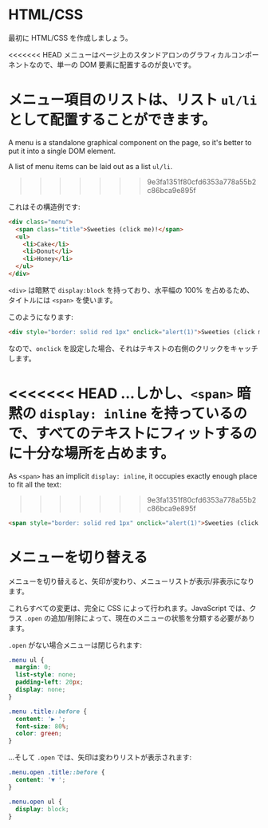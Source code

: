
# HTML/CSS
最初に HTML/CSS を作成しましょう。

<<<<<<< HEAD
メニューはページ上のスタンドアロンのグラフィカルコンポーネントなので、単一の DOM 要素に配置するのが良いです。

メニュー項目のリストは、リスト `ul/li` として配置することができます。
=======
A menu is a standalone graphical component on the page, so it's better to put it into a single DOM element.

A list of menu items can be laid out as a list `ul/li`.
>>>>>>> 9e3fa1351f80cfd6353a778a55b2c86bca9e895f

これはその構造例です:

```html
<div class="menu">
  <span class="title">Sweeties (click me)!</span>
  <ul>
    <li>Cake</li>
    <li>Donut</li>
    <li>Honey</li>
  </ul>
</div>
```

`<div>` は暗黙で `display:block` を持っており、水平幅の 100% を占めるため、タイトルには `<span>` を使います。

このようになります:

```html autorun height=50
<div style="border: solid red 1px" onclick="alert(1)">Sweeties (click me)!</div>
```

なので、`onclick` を設定した場合、それはテキストの右側のクリックをキャッチします。

<<<<<<< HEAD
...しかし、`<span>` 暗黙の `display: inline` を持っているので、すべてのテキストにフィットするのに十分な場所を占めます。
=======
As `<span>` has an implicit `display: inline`, it occupies exactly enough place to fit all the text:
>>>>>>> 9e3fa1351f80cfd6353a778a55b2c86bca9e895f

```html autorun height=50
<span style="border: solid red 1px" onclick="alert(1)">Sweeties (click me)!</span>
```

# メニューを切り替える

メニューを切り替えると、矢印が変わり、メニューリストが表示/非表示になります。

これらすべての変更は、完全に CSS によって行われます。JavaScript では、クラス `.open` の追加/削除によって、現在のメニューの状態を分類する必要があります。

`.open` がない場合メニューは閉じられます:

```css
.menu ul {
  margin: 0;
  list-style: none;
  padding-left: 20px;
  display: none;
}

.menu .title::before {
  content: '▶ ';
  font-size: 80%;
  color: green;
}
```

...そして `.open` では、矢印は変わりリストが表示されます:

```css
.menu.open .title::before {
  content: '▼ ';
}

.menu.open ul {
  display: block;
}
```
